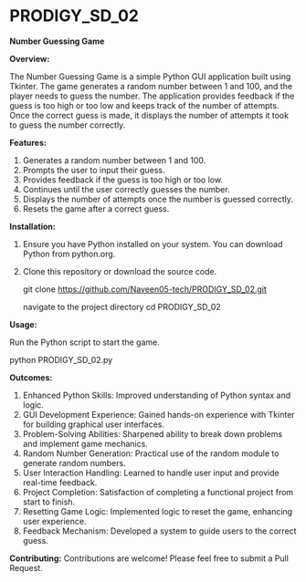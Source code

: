 # PRODIGY_SD_02

**Number Guessing Game**

**Overview:**

The Number Guessing Game is a simple Python GUI application built using Tkinter. The game generates a random number between 1 and 100, and the player needs to guess the number. The application provides feedback if the guess is too high or too low and keeps track of the number of attempts. Once the correct guess is made, it displays the number of attempts it took to guess the number correctly.

**Features:**

1. Generates a random number between 1 and 100.
2. Prompts the user to input their guess.
3. Provides feedback if the guess is too high or too low.
4. Continues until the user correctly guesses the number.
5. Displays the number of attempts once the number is guessed correctly.
6. Resets the game after a correct guess.

**Installation:**

1. Ensure you have Python installed on your system. You can download Python from python.org.
2. Clone this repository or download the source code.

   git clone https://github.com/Naveen05-tech/PRODIGY_SD_02.git

   navigate to the project directory
   cd PRODIGY_SD_02

**Usage:**

Run the Python script to start the game.

  python PRODIGY_SD_02.py

**Outcomes:**

1. Enhanced Python Skills: Improved understanding of Python syntax and logic.
2. GUI Development Experience: Gained hands-on experience with Tkinter for building graphical user interfaces.
3. Problem-Solving Abilities: Sharpened ability to break down problems and implement game mechanics.
4. Random Number Generation: Practical use of the random module to generate random numbers.
5. User Interaction Handling: Learned to handle user input and provide real-time feedback.
6. Project Completion: Satisfaction of completing a functional project from start to finish.
7. Resetting Game Logic: Implemented logic to reset the game, enhancing user experience.
8. Feedback Mechanism: Developed a system to guide users to the correct guess.


**Contributing:**
Contributions are welcome! Please feel free to submit a Pull Request.
